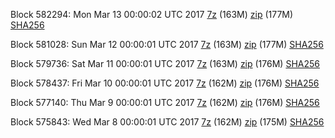 Block 582294: Mon Mar 13 00:00:02 UTC 2017 [7z](https://transfer.sh/YSMll/bootstrap.dat.20170313.7z) (163M) [zip](https://transfer.sh/teiqd/bootstrap.dat.20170313.zip) (177M) [SHA256](https://transfer.sh/hEOov/sha256.txt)

Block 581028: Sun Mar 12 00:00:01 UTC 2017 [7z](https://transfer.sh/hXNQW/bootstrap.dat.20170312.7z) (163M) [zip](https://transfer.sh/NBegD/bootstrap.dat.20170312.zip) (177M) [SHA256](https://transfer.sh/a8tqF/sha256.txt)

Block 579736: Sat Mar 11 00:00:01 UTC 2017 [7z](https://transfer.sh/HFoHy/bootstrap.dat.20170311.7z) (163M) [zip](https://transfer.sh/E9Jda/bootstrap.dat.20170311.zip) (176M) [SHA256](https://transfer.sh/yTKrQ/sha256.txt)

Block 578437: Fri Mar 10 00:00:01 UTC 2017 [7z](https://transfer.sh/IZbMA/bootstrap.dat.20170310.7z) (162M) [zip](https://transfer.sh/uxKpN/bootstrap.dat.20170310.zip) (176M) [SHA256](https://transfer.sh/xMV3z/sha256.txt)

Block 577140: Thu Mar  9 00:00:01 UTC 2017 [7z](https://transfer.sh/MPohV/bootstrap.dat.20170309.7z) (162M) [zip](https://transfer.sh/SDiDs/bootstrap.dat.20170309.zip) (176M) [SHA256](https://transfer.sh/y8oGL/sha256.txt)

Block 575843: Wed Mar  8 00:00:01 UTC 2017 [7z](https://transfer.sh/EUzYg/bootstrap.dat.20170308.7z) (162M) [zip](https://transfer.sh/3SSfW/bootstrap.dat.20170308.zip) (175M) [SHA256](https://transfer.sh/FH2N3/sha256.txt)
